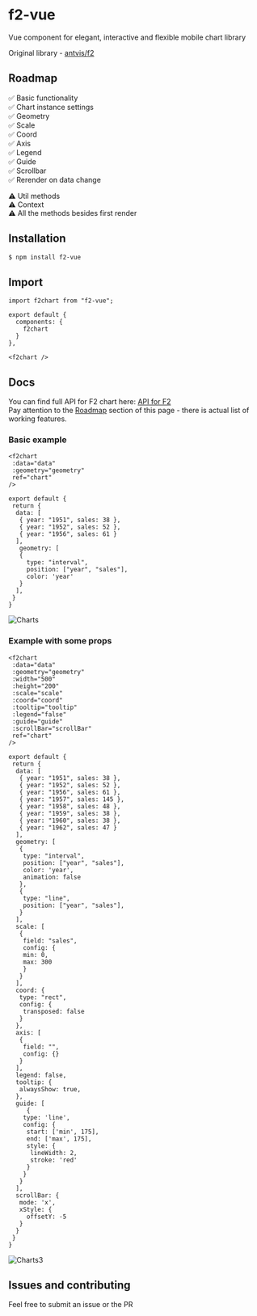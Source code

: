 # f2-vue

Vue component for elegant, interactive and flexible mobile chart library

Original library - [antvis/f2](https://github.com/antvis/f2 "antvis/f2")

## Roadmap

✅ Basic functionality  
✅ Chart instance settings  
✅ Geometry  
✅ Scale  
✅ Coord  
✅ Axis  
✅ Legend  
✅ Guide  
✅ Scrollbar  
✅ Rerender on data change

⚠️ Util methods  
⚠️ Context  
⚠️ All the methods besides first render

## Installation

```bash
$ npm install f2-vue
```

## Import

```
import f2chart from "f2-vue";
```

```
export default {
  components: {
    f2chart
  }
},
```

```
<f2chart />
```

## Docs

You can find full API for F2 chart here: [API for F2](https://antv.gitbook.io/f2/api/ "API for F2")  
Pay attention to the [Roadmap](#Roadmap "Roadmap") section of this page - there is actual list of working features.

### Basic example

```
<f2chart
 :data="data"
 :geometry="geometry"
 ref="chart"
/>
```

```
export default {
 return {
  data: [
   { year: "1951", sales: 38 },
   { year: "1952", sales: 52 },
   { year: "1956", sales: 61 }
  ],
   geometry: [
   {
     type: "interval",
     position: ["year", "sales"],
     color: 'year'
   }
  ],
 }
}
```

![Charts](https://user-images.githubusercontent.com/29502063/67677996-8b5c3f80-f996-11e9-838c-e5bffa0abb13.PNG)

### Example with some props

```
<f2chart
 :data="data"
 :geometry="geometry"
 :width="500"
 :height="200"
 :scale="scale"
 :coord="coord"
 :tooltip="tooltip"
 :legend="false"
 :guide="guide"
 :scrollBar="scrollBar"
 ref="chart"
/>
```

```
export default {
 return {
  data: [
   { year: "1951", sales: 38 },
   { year: "1952", sales: 52 },
   { year: "1956", sales: 61 },
   { year: "1957", sales: 145 },
   { year: "1958", sales: 48 },
   { year: "1959", sales: 38 },
   { year: "1960", sales: 38 },
   { year: "1962", sales: 47 }
  ],
  geometry: [
   {
    type: "interval",
    position: ["year", "sales"],
    color: 'year',
    animation: false
   },
   {
    type: "line",
    position: ["year", "sales"],
   }
  ],
  scale: [
   {
    field: "sales",
    config: {
    min: 0,
    max: 300
    }
   }
  ],
  coord: {
   type: "rect",
   config: {
    transposed: false
   }
  },
  axis: [
   {
    field: "",
    config: {}
   }
  ],
  legend: false,
  tooltip: {
   alwaysShow: true,
  },
  guide: [
     {
    type: 'line',
    config: {
     start: ['min', 175],
     end: ['max', 175],
     style: {
      lineWidth: 2,
      stroke: 'red'
     }
    }
   }
  ],
  scrollBar: {
   mode: 'x',
   xStyle: {
     offsetY: -5
   }
  }
 }
}
```

![Charts3](https://user-images.githubusercontent.com/29502063/67678557-efcbce80-f997-11e9-926d-7bcf60952999.PNG)

## Issues and contributing

Feel free to submit an issue or the PR
